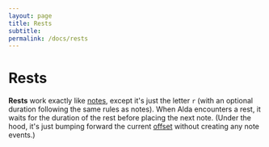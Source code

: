 ---layout: pagetitle: Restssubtitle:permalink: /docs/rests---# Rests**Rests** work exactly like [notes](./notes), except it's just the letter `r` (with an optional duration following the same rules as notes). When Alda encounters a rest, it waits for the duration of the rest before placing the next note. (Under the hood, it's just bumping forward the current [offset](offset.md) without creating any note events.) 